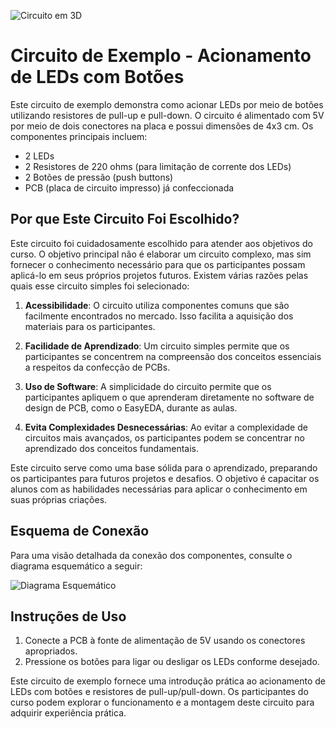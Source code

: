 ![Circuito em 3D](https://github.com/GrupoDePesquisaEmHardware/Cursos/assets/35488608/d3806af6-5879-44bf-a339-829744c93c11)

# Circuito de Exemplo - Acionamento de LEDs com Botões

Este circuito de exemplo demonstra como acionar LEDs por meio de botões utilizando resistores de pull-up e pull-down. O circuito é alimentado com 5V por meio de dois conectores na placa e possui dimensões de 4x3 cm. Os componentes principais incluem:

- 2 LEDs
- 2 Resistores de 220 ohms (para limitação de corrente dos LEDs)
- 2 Botões de pressão (push buttons)
- PCB (placa de circuito impresso) já confeccionada

## Por que Este Circuito Foi Escolhido?

Este circuito foi cuidadosamente escolhido para atender aos objetivos do curso. O objetivo principal não é elaborar um circuito complexo, mas sim fornecer o conhecimento necessário para que os participantes possam aplicá-lo em seus próprios projetos futuros. Existem várias razões pelas quais esse circuito simples foi selecionado:

1. **Acessibilidade**: O circuito utiliza componentes comuns que são facilmente encontrados no mercado. Isso facilita a aquisição dos materiais para os participantes.

2. **Facilidade de Aprendizado**: Um circuito simples permite que os participantes se concentrem na compreensão dos conceitos essenciais a respeitos da confecção de PCBs.

3. **Uso de Software**: A simplicidade do circuito permite que os participantes apliquem o que aprenderam diretamente no software de design de PCB, como o EasyEDA, durante as aulas.

4. **Evita Complexidades Desnecessárias**: Ao evitar a complexidade de circuitos mais avançados, os participantes podem se concentrar no aprendizado dos conceitos fundamentais.

Este circuito serve como uma base sólida para o aprendizado, preparando os participantes para futuros projetos e desafios. O objetivo é capacitar os alunos com as habilidades necessárias para aplicar o conhecimento em suas próprias criações.

## Esquema de Conexão

Para uma visão detalhada da conexão dos componentes, consulte o diagrama esquemático a seguir:

![Diagrama Esquemático]([URL_do_Diagrama_Esquemático](https://github.com/GrupoDePesquisaEmHardware/Cursos/assets/35488608/bd0861fb-3be3-40e0-a0a7-84f8310379ae))

## Instruções de Uso

1. Conecte a PCB à fonte de alimentação de 5V usando os conectores apropriados.
2. Pressione os botões para ligar ou desligar os LEDs conforme desejado.

Este circuito de exemplo fornece uma introdução prática ao acionamento de LEDs com botões e resistores de pull-up/pull-down. Os participantes do curso podem explorar o funcionamento e a montagem deste circuito para adquirir experiência prática.

